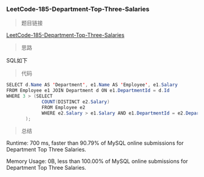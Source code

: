 ### LeetCode-185-Department-Top-Three-Salaries

> 题目链接

[LeetCode-185-Department-Top-Three-Salaries](https://leetcode.com/problems/department-top-three-salaries/)

> 思路

SQL如下

> 代码

```java
SELECT d.Name AS 'Department', e1.Name AS 'Employee', e1.Salary
FROM Employee e1 JOIN Department d ON e1.DepartmentId = d.Id
WHERE 3 > (SELECT
             COUNT(DISTINCT e2.Salary)
             FROM Employee e2
             WHERE e2.Salary > e1.Salary AND e1.DepartmentId = e2.DepartmentId
       );
```

> 总结

Runtime: 700 ms, faster than 90.79% of MySQL online submissions for Department Top Three Salaries.

Memory Usage: 0B, less than 100.00% of MySQL online submissions for Department Top Three Salaries.
